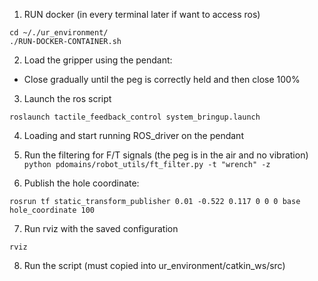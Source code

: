 1. RUN docker (in every terminal later if want to access ros)
```
cd ~/./ur_environment/
./RUN-DOCKER-CONTAINER.sh
```

2. Load the gripper using the pendant:
- Close gradually until the peg is correctly held and then close 100%

3. Launch the ros script
```
roslaunch tactile_feedback_control system_bringup.launch
```

4. Loading and start running ROS_driver on the pendant

5. Run the filtering for F/T signals (the peg is in the air and no vibration)
```python pdomains/robot_utils/ft_filter.py -t "wrench" -z```

6. Publish the hole coordinate:
```
rosrun tf static_transform_publisher 0.01 -0.522 0.117 0 0 0 base hole_coordinate 100
```

7. Run rviz with the saved configuration
```
rviz
```

8. Run the script (must copied into ur_environment/catkin_ws/src)
